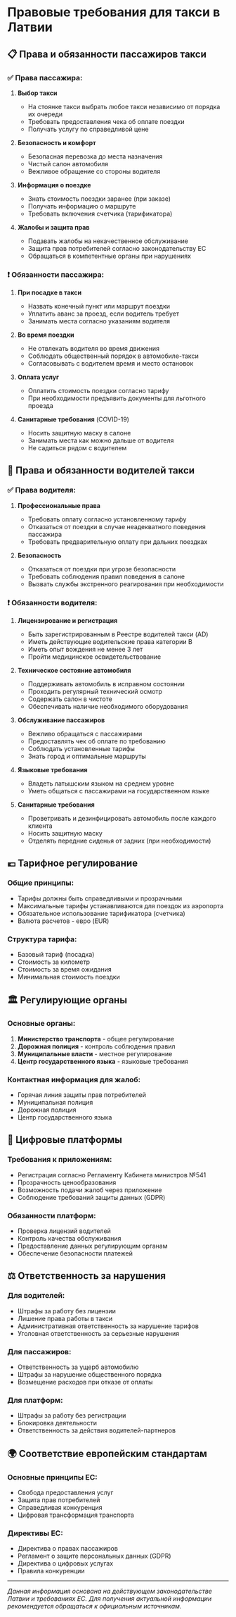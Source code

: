 # Правовые требования для такси в Латвии

## 📋 Права и обязанности пассажиров такси

### ✅ Права пассажира:

1. **Выбор такси**
   - На стоянке такси выбрать любое такси независимо от порядка их очереди
   - Требовать предоставления чека об оплате поездки
   - Получать услугу по справедливой цене

2. **Безопасность и комфорт**
   - Безопасная перевозка до места назначения
   - Чистый салон автомобиля
   - Вежливое обращение со стороны водителя

3. **Информация о поездке**
   - Знать стоимость поездки заранее (при заказе)
   - Получать информацию о маршруте
   - Требовать включения счетчика (тарификатора)

4. **Жалобы и защита прав**
   - Подавать жалобы на некачественное обслуживание
   - Защита прав потребителей согласно законодательству ЕС
   - Обращаться в компетентные органы при нарушениях

### ❗ Обязанности пассажира:

1. **При посадке в такси**
   - Назвать конечный пункт или маршрут поездки
   - Уплатить аванс за проезд, если водитель требует
   - Занимать места согласно указаниям водителя

2. **Во время поездки**
   - Не отвлекать водителя во время движения
   - Соблюдать общественный порядок в автомобиле-такси
   - Согласовывать с водителем время и место остановок

3. **Оплата услуг**
   - Оплатить стоимость поездки согласно тарифу
   - При необходимости предъявить документы для льготного проезда

4. **Санитарные требования** (COVID-19)
   - Носить защитную маску в салоне
   - Занимать места как можно дальше от водителя
   - Не садиться рядом с водителем

## 🚗 Права и обязанности водителей такси

### ✅ Права водителя:

1. **Профессиональные права**
   - Требовать оплату согласно установленному тарифу
   - Отказаться от поездки в случае неадекватного поведения пассажира
   - Требовать предварительную оплату при дальних поездках

2. **Безопасность**
   - Отказаться от поездки при угрозе безопасности
   - Требовать соблюдения правил поведения в салоне
   - Вызвать службы экстренного реагирования при необходимости

### ❗ Обязанности водителя:

1. **Лицензирование и регистрация**
   - Быть зарегистрированным в Реестре водителей такси (AD)
   - Иметь действующие водительские права категории B
   - Иметь опыт вождения не менее 3 лет
   - Пройти медицинское освидетельствование

2. **Техническое состояние автомобиля**
   - Поддерживать автомобиль в исправном состоянии
   - Проходить регулярный технический осмотр
   - Содержать салон в чистоте
   - Обеспечивать наличие необходимого оборудования

3. **Обслуживание пассажиров**
   - Вежливо обращаться с пассажирами
   - Предоставлять чек об оплате по требованию
   - Соблюдать установленные тарифы
   - Знать город и оптимальные маршруты

4. **Языковые требования**
   - Владеть латышским языком на среднем уровне
   - Уметь общаться с пассажирами на государственном языке

5. **Санитарные требования**
   - Проветривать и дезинфицировать автомобиль после каждого клиента
   - Носить защитную маску
   - Отделять передние сиденья от задних (при необходимости)

## 💶 Тарифное регулирование

### Общие принципы:
- Тарифы должны быть справедливыми и прозрачными
- Максимальные тарифы устанавливаются для поездок из аэропорта
- Обязательное использование тарификатора (счетчика)
- Валюта расчетов - евро (EUR)

### Структура тарифа:
- Базовый тариф (посадка)
- Стоимость за километр
- Стоимость за время ожидания
- Минимальная стоимость поездки

## 🏛 Регулирующие органы

### Основные органы:
1. **Министерство транспорта** - общее регулирование
2. **Дорожная полиция** - контроль соблюдения правил
3. **Муниципальные власти** - местное регулирование
4. **Центр государственного языка** - языковые требования

### Контактная информация для жалоб:
- Горячая линия защиты прав потребителей
- Муниципальная полиция
- Дорожная полиция
- Центр государственного языка

## 📱 Цифровые платформы

### Требования к приложениям:
- Регистрация согласно Регламенту Кабинета министров №541
- Прозрачность ценообразования
- Возможность подачи жалоб через приложение
- Соблюдение требований защиты данных (GDPR)

### Обязанности платформ:
- Проверка лицензий водителей
- Контроль качества обслуживания
- Предоставление данных регулирующим органам
- Обеспечение безопасности платежей

## ⚖️ Ответственность за нарушения

### Для водителей:
- Штрафы за работу без лицензии
- Лишение права работы в такси
- Административная ответственность за нарушение тарифов
- Уголовная ответственность за серьезные нарушения

### Для пассажиров:
- Ответственность за ущерб автомобилю
- Штрафы за нарушение общественного порядка
- Возмещение расходов при отказе от оплаты

### Для платформ:
- Штрафы за работу без регистрации
- Блокировка деятельности
- Ответственность за действия водителей-партнеров

## 🌍 Соответствие европейским стандартам

### Основные принципы ЕС:
- Свобода предоставления услуг
- Защита прав потребителей
- Справедливая конкуренция
- Цифровая трансформация транспорта

### Директивы ЕС:
- Директива о правах пассажиров
- Регламент о защите персональных данных (GDPR)
- Директива о цифровых услугах
- Правила конкуренции

---

*Данная информация основана на действующем законодательстве Латвии и требованиях ЕС. Для получения актуальной информации рекомендуется обращаться к официальным источникам.*

